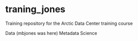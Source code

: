 # traning_jones
Training repository for the Arctic Data Center training course

Data (mbjones was here)
Metadata
Science
